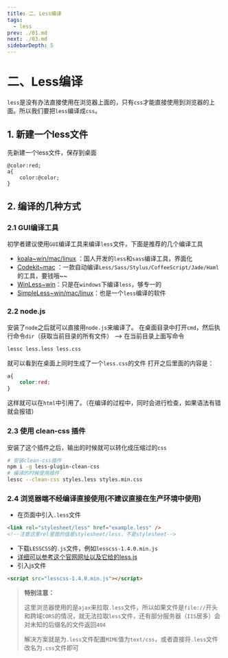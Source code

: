 ```yaml
---
title: 二、Less编译
tags: 
  - less
prev: ./01.md
next: ./03.md
sidebarDepth: 5
---
```

# 二、Less编译

`less`是没有办法直接使用在浏览器上面的，只有`css`才能直接使用到浏览器的上面。所以我们要把`less`编译成`css`。
## 1. 新建一个less文件
先新建一个less文件，保存到桌面
```less
@color:red;
a{
    color:@color;
}
```
## 2. 编译的几种方式
### 2.1 GUI编译工具

初学者建议使用`GUI`编译工具来编译`less`文件，下面是推荐的几个编译工具
- [koala~win/mac/linux](http://koala-app.com/index-zh.html) ：国人开发的`less`和`sass`编译工具，界面化
-  [Codekit~mac](http://incident57.com/codekit/) ：一款自动编译`Less/Sass/Stylus/CoffeeScript/Jade/Haml`的工具，要钱哦~~
- [WinLess~win](http://winless.org/)：只是在`windows`下编译`less`，够专一的
- [SimpleLess~win/mac/linux](http://wearekiss.com/simpless)：也是一个`less`编译的软件


### 2.2 node.js
安装了`node`之后就可以直接用`node.js`来编译了。
在桌面目录中打开`cmd`，然后执行命令`dir`（获取当前目录的所有文件） -->  在当前目录上面写命令

```bash
lessc less.less less.css
```

就可以看到在桌面上同时生成了一个`less.css`的文件
打开之后里面的内容是：
```css
a{
    color:red;
}
```
这样就可以在`html`中引用了。（在编译的过程中，同时会进行检查，如果语法有错就会报错）

### 2.3 使用 clean-css 插件
安装了这个插件之后，输出的时候就可以转化成压缩过的`css`

```bash
# 安装clean-css插件
npm i -g less-plugin-clean-css
# 编译的时候使用插件
lessc --clean-css styles.less styles.min.css
```

### 2.4 浏览器端不经编译直接使用(不建议直接在生产环境中使用)

- 在页面中引入`.less`文件
```html
<link rel="stylesheet/less" href="example.less" />
<!--注意这里rel里面的值是stylesheet/less，不是stylesheet-->
```
- 下载`LESSCSS`的`.js`文件，例如`lesscss-1.4.0.min.js`
- [详细可以参考这个官网网址以及它给的less.js](http://lesscss.cn/#using-less-client-side-usage)
- 引入js文件
```html
<script src="lesscss-1.4.0.min.js"></script>
```
> **特别注意：**
>
> 这里浏览器使用的是`ajax`来拉取`.less`文件，所以如果文件是`file://`开头和跨域`CORS`的情况，就无法拉取`less`文件，还有部分服务器（`IIS`居多）会对未知的后缀名的文件返回`404`
>
> 解决方案就是为`.less`文件配置`MIME`值为`text/css`，或者直接将`.less`文件改名为`.css`文件即可

<Vssue :options="{ locale: 'zh' }"/>